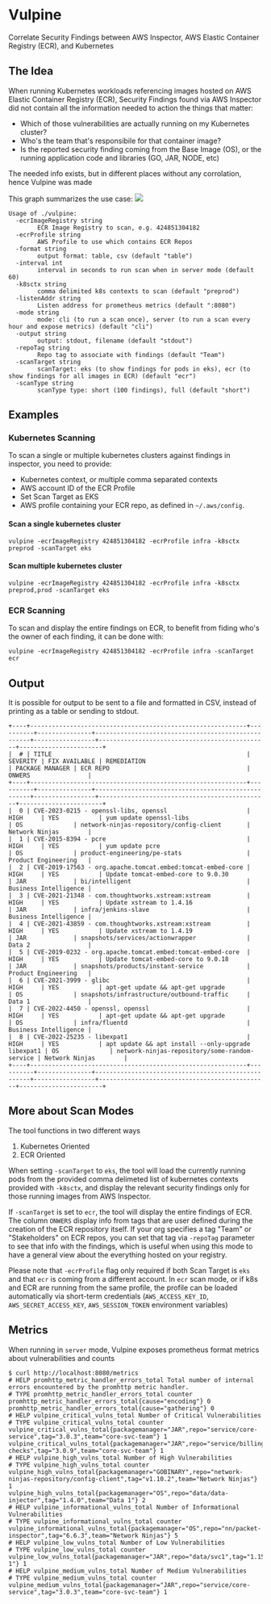 # Vulpine

Correlate Security Findings between AWS Inspector, AWS Elastic Container Registry (ECR), and Kubernetes

## The Idea

When running Kubernetes workloads referencing images hosted on AWS Elastic Container Registry (ECR), Security Findings found via AWS Inspector did not contain all the information needed to action the things that matter:

* Which of those vulnerabilities are actually running on my Kubernetes cluster?
* Who's the team that's responsibile for that container image?
* Is the reported security finding coming from the Base Image (OS), or the running application code and libraries (GO, JAR, NODE, etc)

The needed info exists, but in different places without any corrolation, hence Vulpine was made

This graph summarizes the use case:
![](https://i.imgur.com/yCiXXZi.png)

```
Usage of ./vulpine:
  -ecrImageRegistry string
        ECR Image Registry to scan, e.g. 424851304182
  -ecrProfile string
        AWS Profile to use which contains ECR Repos
  -format string
        output format: table, csv (default "table")
  -interval int
        interval in seconds to run scan when in server mode (default 60)
  -k8sctx string
        comma delimited k8s contexts to scan (default "preprod")
  -listenAddr string
        Listen address for prometheus metrics (default ":8080")
  -mode string
        mode: cli (to run a scan once), server (to run a scan every hour and expose metrics) (default "cli")
  -output string
        output: stdout, filename (default "stdout")
  -repoTag string
        Repo tag to associate with findings (default "Team")
  -scanTarget string
        scanTarget: eks (to show findings for pods in eks), ecr (to show findings for all images in ECR) (default "ecr")
  -scanType string
        scanType type: short (100 findings), full (default "short")       
```

## Examples

### Kubernetes Scanning

To scan a single or multiple kubernetes clusters against findings in inspector, you need to provide:

* Kubernetes context, or multiple comma separated contexts
* AWS account ID of the ECR Profile
* Set Scan Target as EKS
* AWS profile containing your ECR repo, as defined in `~/.aws/config`.

#### Scan a single kubernetes cluster

```
vulpine -ecrImageRegistry 424851304182 -ecrProfile infra -k8sctx preprod -scanTarget eks
```

#### Scan multiple kubernetes cluster

```
vulpine -ecrImageRegistry 424851304182 -ecrProfile infra -k8sctx preprod,prod -scanTarget eks
```

### ECR Scanning

To scan and display the entire findings on ECR, to benefit from fiding who's the owner of each finding, it can be done with:

```
vulpine -ecrImageRegistry 424851304182 -ecrProfile infra -scanTarget ecr
```

## Output
It is possible for output to be sent to a file and formatted in CSV, instead of printing as a table or sending to stdout.
```
+----+------------------------------------------------------------+----------+---------------+----------------------------------------------------+-----------------+-----------------------------------------------+-----------------------+
|  # | TITLE                                                      | SEVERITY | FIX AVAILABLE | REMEDIATION                                        | PACKAGE MANAGER | ECR REPO                                      | ONWERS                |
+----+------------------------------------------------------------+----------+---------------+----------------------------------------------------+-----------------+-----------------------------------------------+-----------------------+
|  0 | CVE-2023-0215 - openssl-libs, openssl                      | HIGH     | YES           | yum update openssl-libs                            | OS              | network-ninjas-repository/config-client       | Network Ninjas        |
|  1 | CVE-2015-8394 - pcre                                       | HIGH     | YES           | yum update pcre                                    | OS              | product-engineering/pe-stats                  | Product Engineering   |
|  2 | CVE-2019-17563 - org.apache.tomcat.embed:tomcat-embed-core | HIGH     | YES           | Update tomcat-embed-core to 9.0.30                 | JAR             | bi/intelligent                                | Business Intelligence |
|  3 | CVE-2021-21348 - com.thoughtworks.xstream:xstream          | HIGH     | YES           | Update xstream to 1.4.16                           | JAR             | infra/jenkins-slave                           | Business Intelligence |
|  4 | CVE-2021-43859 - com.thoughtworks.xstream:xstream          | HIGH     | YES           | Update xstream to 1.4.19                           | JAR             | snapshots/services/actionwrapper              | Data 2                |
|  5 | CVE-2019-0232 - org.apache.tomcat.embed:tomcat-embed-core  | HIGH     | YES           | Update tomcat-embed-core to 9.0.18                 | JAR             | snapshots/products/instant-service            | Product Engineering   |
|  6 | CVE-2021-3999 - glibc                                      | HIGH     | YES           | apt-get update && apt-get upgrade                  | OS              | snapshots/infrastructure/outbound-traffic     | Data 1                |
|  7 | CVE-2022-4450 - openssl, openssl                           | HIGH     | YES           | apt-get update && apt-get upgrade                  | OS              | infra/fluentd                                 | Business Intelligence |
|  8 | CVE-2022-25235 - libexpat1                                 | HIGH     | YES           | apt update && apt install --only-upgrade libexpat1 | OS              | network-ninjas-repository/some-random-service | Network Ninjas        |
+----+------------------------------------------------------------+----------+---------------+----------------------------------------------------+-----------------+-----------------------------------------------+-----------------------+
```

## More about Scan Modes

The tool functions in two different ways

  1. Kubernetes Oriented
  2. ECR Oriented

When setting `-scanTarget` to `eks`, the tool will load the currently running pods from the provided comma delimeted list of kubernetes contexts provided with `-k8sctx`, and display the relevant security findings only for those running images from AWS Inspector.

If `-scanTarget` is set to `ecr`, the tool will display the entire findings of ECR. The column `ONWERS` display info from tags that are user defined during the creation of the ECR repository itself. If your org specifies a tag "Team" or "Stakeholders" on ECR repos, you can set that tag via `-repoTag` parameter to see that info with the findings, which is useful when using this mode to have a general view about the everything hosted on your registry. 

Please note that `-ecrProfile` flag only required if both Scan Target is `eks` and that `ecr` is coming from a different account. In `ecr` scan mode, or if k8s and ECR are running from the same profile, the profile can be loaded automatically via short-term credentials (`AWS_ACCESS_KEY_ID`, `AWS_SECRET_ACCESS_KEY`, `AWS_SESSION_TOKEN` environment variables)

## Metrics

When running in `server` mode, Vulpine exposes prometheus format metrics about vulnerabilities and counts
```
$ curl http://localhost:8080/metrics
# HELP promhttp_metric_handler_errors_total Total number of internal errors encountered by the promhttp metric handler.
# TYPE promhttp_metric_handler_errors_total counter
promhttp_metric_handler_errors_total{cause="encoding"} 0
promhttp_metric_handler_errors_total{cause="gathering"} 0
# HELP vulpine_critical_vulns_total Number of Critical Vulnerabilities
# TYPE vulpine_critical_vulns_total counter
vulpine_critical_vulns_total{packagemanager="JAR",repo="service/core-service",tag="3.0.3",team="core-svc-team"} 1
vulpine_critical_vulns_total{packagemanager="JAR",repo="service/billing-checks",tag="3.0.9",team="core-svc-team"} 1
# HELP vulpine_high_vulns_total Number of High Vulnerabilities
# TYPE vulpine_high_vulns_total counter
vulpine_high_vulns_total{packagemanager="GOBINARY",repo="network-ninjas-repository/config-client",tag="v1.10.2",team="Network Ninjas"} 1
vulpine_high_vulns_total{packagemanager="OS",repo="data/data-injector",tag="1.4.0",team="Data 1"} 2
# HELP vulpine_informational_vulns_total Number of Informational Vulnerabilities
# TYPE vulpine_informational_vulns_total counter
vulpine_informational_vulns_total{packagemanager="OS",repo="nn/packet-inspector",tag="6.6.3",team="Network Ninjas"} 5
# HELP vulpine_low_vulns_total Number of Low Vulnerabilities
# TYPE vulpine_low_vulns_total counter
vulpine_low_vulns_total{packagemanager="JAR",repo="data/svc1",tag="1.15.0",team="Data 1"} 1
# HELP vulpine_medium_vulns_total Number of Medium Vulnerabilities
# TYPE vulpine_medium_vulns_total counter
vulpine_medium_vulns_total{packagemanager="JAR",repo="service/core-service",tag="3.0.3",team="core-svc-team"} 1
```